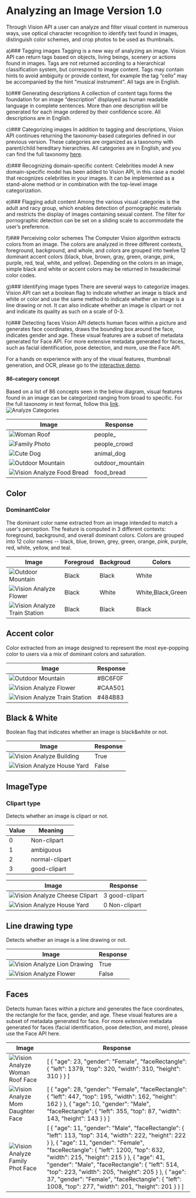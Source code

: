 <!-- 
NavPath: Computer Vision API
LinkLabel: Analyze Image
Url: Computer-Vision-API/documentation/AnalyzeImage
Weight: 100
-->

# Analyzing an Image Version 1.0

Through Vision API a user can analyze and filter visual content in numerous ways, use optical character recognition to identify text found in images, distinguish color schemes, and crop photos to be used as thumbnails. 

a)###	Tagging images
Tagging is a new way of analyzing an image. Vision API can return tags based on objects, living beings, scenery or actions found in images. Tags are not returned according to a hierarchical classification system, but correspond to image content. Tags may contain hints to avoid ambiguity or provide context, for example the tag “cello” may be accompanied by the hint “musical instrument”. All tags are in English.

b)###	Generating descriptions
A collection of content tags forms the foundation for an image “description” displayed as human readable language in complete sentences. More than one description will be generated for each image ordered by their confidence score. All descriptions are in English.

c)###	Categorizing images 
In addition to tagging and descriptions, Vision API continues returning the taxonomy-based categories defined in our previous version.  These categories are organized as a taxonomy with parent/child hereditary hierarchies. All categories are in English, and you can find the full taxonomy [here](https://www.projectoxford.ai/images/bright/vision/examples/86categories.txt).

d)###	Recognizing domain-specific content: Celebrities model
A new domain-specific model has been added to Vision API, in this case a model that recognizes celebrities in your images. It can be implemented as a stand-alone method or in combination with the top-level image categorization. 

e)###	Flagging adult content
Among the various visual categories is the adult and racy group, which enables detection of pornographic materials and restricts the display of images containing sexual content. The filter for pornographic detection can be set on a sliding scale to accommodate the user’s preference.

f)###	Perceiving color schemes
The Computer Vision algorithm extracts colors from an image. The colors are analyzed in three different contexts, foreground, background, and whole, and colors are grouped into twelve 12 dominant accent colors (black, blue, brown, gray, green, orange, pink, purple, red, teal, white, and yellow). Depending on the colors in an image, simple black and white or accent colors may be returned in hexadecimal color codes.

g)###	Identifying image types
There are several ways to categorize images. Vision API can set a boolean flag to indicate whether an image is black and white or color and use the same method to indicate whether an image is a line drawing or not. It can also indicate whether an image is clipart or not and indicate its quality as such on a scale of 0-3. 

h)###	Detecting faces
Vision API detects human faces within a picture and generates face coordinates, draws the bounding box around the face, indicates gender and age. These visual features are a subset of metadata generated for Face API. For more extensive metadata generated for faces, such as facial identification, pose detection, and more, use the Face API.

For a hands on experience with any of the visual features, thumbnail generation, and OCR, please go to the  [interactive demo](https://www.projectoxford.ai/demo/vision). 

#### 86-category concept

Based on a list of 86 concepts seen in the below diagram, visual features found in an image can be categorized ranging from broad to specific. For the full taxonomy in text format, follow this [link](https://www.projectoxford.ai/images/bright/vision/examples/86categories.txt).  
![Analyze Categories](./Images/analyze_categories.jpg)  

Image                                                                           | Response
------------------------------------------------------------------------------- | ----------------
![Woman Roof](./Images/woman_roof.jpg)                                   | people_
![Family Photo](./Images/family_photo.jpg)                               | people_crowd
![Cute Dog](./Images/cute_dog.jpg)                                       | animal_dog
![Outdoor Mountain](./Images/mountain_vista.jpg)                       | outdoor_mountain
![Vision Analyze Food Bread](./Images/bread.jpg) | food_bread

## Color
### DominantColor
The dominant color name extracted from an image intended to match a user's perception. The feature is computed in 3 different contexts: foreground, background, and overall dominant colors. Colors are grouped into 12 color names -- black, blue, brown, grey, green, orange, pink, purple, red, white, yellow, and teal.  

Image                                                                                 | Foregroud |Backgroud| Colors
------------------------------------------------------------------------------------- | --------- | ------- | ------
![Outdoor Mountain](./Images/mountain_vista.jpg)                             | Black     | Black   | White
![Vision Analyze Flower](./Images/flower.jpg)                 | Black     | White   | White,Black,Green
![Vision Analyze Train Station](./Images/train_station.jpg) | Black     | Black   | Black

## Accent color
Color extracted from an image designed to represent the most eye-popping color to users via a mix of dominant colors and saturation.  

Image                                                                                 | Response
------------------------------------------------------------------------------------- | ----
![Outdoor Mountain](./Images/mountain_vista.jpg)                             | #BC6F0F
![Vision Analyze Flower](./Images/flower.jpg)                 | #CAA501
![Vision Analyze Train Station](./Images/train_station.jpg) | #484B83

## Black & White
Boolean flag that indicates whether an image is black&white or not.  

Image                                                                                 | Response
------------------------------------------------------------------------------------- | ----
![Vision Analyze Building](./Images/bw_buildings.jpg)             | True
![Vision Analyze House Yard](./Images/house_yard.jpg)       | False

## ImageType
### Clipart type
Detects whether an image is clipart or not.  

Value | Meaning
----- | --------------
0     | Non-clipart
1     | ambiguous
2     | normal-clipart
3     | good-clipart

Image|Response
----|----
![Vision Analyze Cheese Clipart](./Images/cheese_clipart.jpg)|3 good-clipart
![Vision Analyze House Yard](./Images/house_yard.jpg)|0 Non-clipart

## Line drawing type
Detects whether an image is a line drawing or not.  

Image|Response
----|----
![Vision Analyze Lion Drawing](./Images/lion_drawing.jpg)|True
![Vision Analyze Flower](./Images/flower.jpg)|False

## Faces
Detects human faces within a picture and generates the face coordinates, the rectangle for the face, gender, and age. These visual features are a subset of metadata generated for face. For more extensive metadata generated for faces (facial identification, pose detection, and more), please use the Face API here.  

Image|Response
----|----
![Vision Analyze Woman Roof Face](./Images/woman_roof_face.png) | [ { "age": 23, "gender": "Female", "faceRectangle": { "left": 1379, "top": 320, "width": 310, "height": 310 } } ]
![Vision Analyze Mom Daughter Face](./Images/mom_daughter_face.png) | [ { "age": 28, "gender": "Female", "faceRectangle": { "left": 447, "top": 195, "width": 162, "height": 162 } }, { "age": 10, "gender": "Male", "faceRectangle": { "left": 355, "top": 87, "width": 143, "height": 143 } } ] 
![Vision Analyze Family Phot Face](./Images/family_photo_face.png) | [ { "age": 11, "gender": "Male", "faceRectangle": { "left": 113, "top": 314, "width": 222, "height": 222 } }, { "age": 11, "gender": "Female", "faceRectangle": { "left": 1200, "top": 632, "width": 215, "height": 215 } }, { "age": 41, "gender": "Male", "faceRectangle": { "left": 514, "top": 223, "width": 205, "height": 205 } }, { "age": 37, "gender": "Female", "faceRectangle": { "left": 1008, "top": 277, "width": 201, "height": 201 } } ] 
